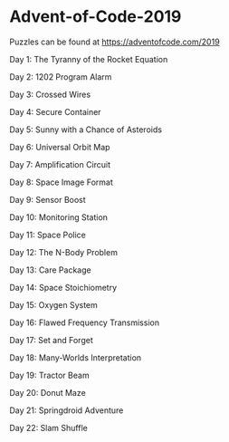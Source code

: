 # Advent-of-Code-2019
Puzzles can be found at https://adventofcode.com/2019

Day 1: The Tyranny of the Rocket Equation

Day 2: 1202 Program Alarm

Day 3: Crossed Wires

Day 4: Secure Container

Day 5: Sunny with a Chance of Asteroids

Day 6: Universal Orbit Map

Day 7: Amplification Circuit

Day 8: Space Image Format

Day 9: Sensor Boost

Day 10: Monitoring Station

Day 11: Space Police

Day 12: The N-Body Problem

Day 13: Care Package

Day 14: Space Stoichiometry

Day 15: Oxygen System

Day 16: Flawed Frequency Transmission

Day 17: Set and Forget

Day 18: Many-Worlds Interpretation

Day 19: Tractor Beam

Day 20: Donut Maze

Day 21: Springdroid Adventure

Day 22: Slam Shuffle